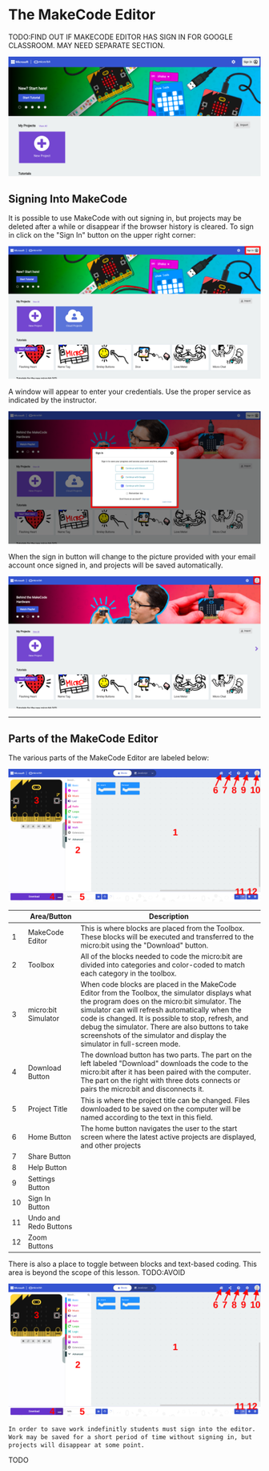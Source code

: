 # The MakeCode Editor

TODO:FIND OUT IF MAKECODE EDITOR HAS SIGN IN FOR GOOGLE CLASSROOM. MAY NEED SEPARATE SECTION.



![makecode-intro-01](assets/makecode-intro-01.png)

## Signing Into MakeCode

It is possible to use MakeCode with out signing in, but projects may be deleted after a while or disappear if the browser history is cleared. To sign in click on the "Sign In" button on the upper right corner:

![makecode-intro-02](assets/makecode-intro-02.png)

A window will appear to enter your credentials. Use the proper service as indicated by the instructor.

![makecode-intro-03](assets/makecode-intro-03.png)

When the sign in button will change to the picture provided with your email account once signed in, and projects will be saved automatically.

 ![makecode-intro-04](assets/makecode-intro-04.png)

---

## Parts of the MakeCode Editor

The various parts of the MakeCode Editor are labeled below:

![makecode-intro-05](assets/makecode-intro-05.png)

|      | Area/Button           | Description                                                  |
| ---- | --------------------- | ------------------------------------------------------------ |
| 1    | MakeCode Editor       | This is where blocks are placed from the Toolbox. These blocks will be executed and transferred to the micro:bit using the "Download" button. |
| 2    | Toolbox               | All of the blocks needed to code the micro:bit are divided into categories and color-coded to match each category in the toolbox. |
| 3    | micro:bit Simulator   | When code blocks are placed in the MakeCode Editor from the Toolbox, the simulator displays what the program does on the micro:bit simulator. The simulator can will refresh automatically when the code is changed. It is possible to stop, refresh, and debug the simulator. There are also buttons to take screenshots of the simulator and display the simulator in full-screen mode. |
| 4    | Download Button       | The download button has two parts. The part on the left labeled "Download" downloads the code to the micro:bit after it has been paired with the computer. The part on the right with three dots connects or pairs the micro:bit and disconnects it. |
| 5    | Project Title         | This is where the project title can be changed. Files downloaded to be saved on the computer will be named according to the text in this field. |
| 6    | Home Button           | The home button navigates the user to the start screen where the latest active projects are displayed, and other projects |
| 7    | Share Button          |                                                              |
| 8    | Help Button           |                                                              |
| 9    | Settings Button       |                                                              |
| 10   | Sign In Button        |                                                              |
| 11   | Undo and Redo Buttons |                                                              |
| 12   | Zoom Buttons          |                                                              |

There is also a place to toggle between blocks and text-based coding. This area is beyond the scope of this lesson. TODO:AVOID

![makecode-intro-05](assets/makecode-intro-05.png)

```{note}
In order to save work indefinitly students must sign into the editor. Work may be saved for a short period of time without signing in, but projects will disappear at some point.
```





TODO